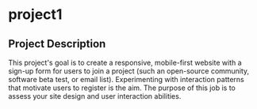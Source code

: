 # project1

## Project Description
This project's goal is to create a responsive, mobile-first website with a sign-up form for users to join a project (such an open-source community, software beta test, or email list). Experimenting with interaction patterns that motivate users to register is the aim. The purpose of this job is to assess your site design and user interaction abilities.
